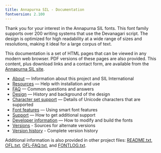 ```yaml
---
title: Annapurna SIL - Documentation
fontversion: 2.100
---
```


Thank you for your interest in the Annapurna SIL fonts. This font family supports over 200 writing systems that use the Devanagari script. The design is optimized for high readability at a wide range of sizes and resolutions, making it ideal for a large corpus of text. 

This documentation is a set of HTML pages that can be viewed in any modern web browser. PDF versions of these pages are also provided. This content, plus download links and a contact form, are available from the [Annapurna SIL site](https://software.sil.org/annapurna/).

- [About](about.md) — Information about this project and SIL International
- [Resources](resources.md) — Help with installation and use
- [FAQ](faq.md) — Common questions and answers
- [Design](design.md) — History and background of the design
- [Character set support](charset.md) — Details of Unicode characters that are supported
- [Font features](features.md) — Using smart font features
- [Support](support.md) — How to get additional support
- [Developer information](developer.md) — How to modify and build the fonts
- [Versions](versions.md) - Sources for alternate versions
- [Version history](history.md) - Complete version history

Additional information is also provided in other project files: [README.txt](../README.txt), [OFL.txt](../OFL.txt), [OFL-FAQ.txt](../OFL-FAQ.txt), and [FONTLOG.txt](../FONTLOG.txt).


